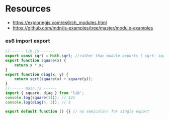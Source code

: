 # Resources

- https://exploringjs.com/es6/ch_modules.html
- https://github.com/mdn/js-examples/tree/master/module-examples


### es6 import export
```js
//------ lib.js ------
export const sqrt = Math.sqrt; //rather than module.exports { sqrt: sqrt, diag: diag }
export function square(x) {
    return x * x;
}
export function diag(x, y) {
    return sqrt(square(x) + square(y));
}
//------ main.js ------
import { square, diag } from 'lib';
console.log(square(11)); // 121
console.log(diag(4, 3)); // 5
```
```js
export default function () {} // no semicolon! for single export
```
